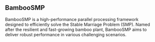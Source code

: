 ## BambooSMP
BambooSMP is a high-performance parallel processing framework designed to efficiently solve the Stable Marriage Problem (SMP). Named after the resilient and fast-growing bamboo plant, BambooSMP aims to deliver robust performance in various challenging scenarios.
